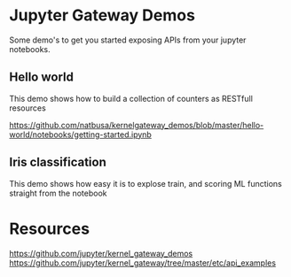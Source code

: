 # Jupyter Gateway Demos

Some demo's to get you started exposing APIs from your jupyter notebooks.

## Hello world

This demo shows how to build a collection of counters as RESTfull resources

https://github.com/natbusa/kernelgateway_demos/blob/master/hello-world/notebooks/getting-started.ipynb

## Iris classification

This demo shows how easy it is to explose train, and scoring ML functions straight from the notebook

# Resources

https://github.com/jupyter/kernel_gateway_demos  
https://github.com/jupyter/kernel_gateway/tree/master/etc/api_examples


